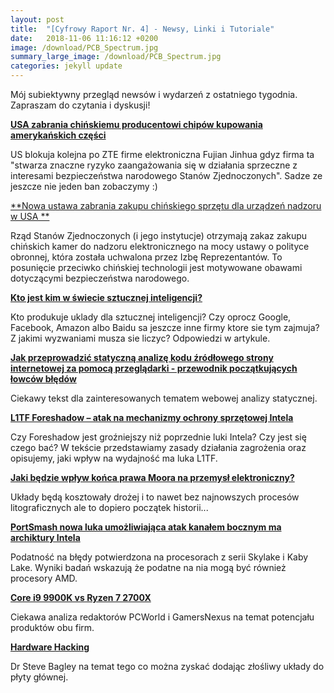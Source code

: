 ```yaml
---
layout: post
title:  "[Cyfrowy Raport Nr. 4] - Newsy, Linki i Tutoriale"
date:   2018-11-06 11:16:12 +0200
image: /download/PCB_Spectrum.jpg
summary_large_image: /download/PCB_Spectrum.jpg
categories: jekyll update
---
```




Mój subiektywny przegląd newsów i wydarzeń z ostatniego tygodnia. Zapraszam do czytania i dyskusji!



[**USA zabrania chińskiemu producentowi chipów kupowania amerykańskich części**](https://edition.cnn.com/2018/10/29/tech/us-export-ban-fujian-jinhua/index.html)

US blokuja kolejna po ZTE firme elektroniczna Fujian Jinhua gdyz firma ta "stwarza znaczne ryzyko zaangażowania się w działania sprzeczne z interesami bezpieczeństwa narodowego Stanów Zjednoczonych". Sadze ze jeszcze nie jeden ban zobaczymy :)

[**Nowa ustawa zabrania zakupu chińskiego sprzętu dla urządzeń nadzoru w USA **](https://www.wsj.com/articles/bill-moves-to-block-u-s-from-buying-chinese-surveillance-equipment-1527239988)

Rząd Stanów Zjednoczonych (i jego instytucje) otrzymają zakaz zakupu chińskich kamer do nadzoru elektronicznego na mocy ustawy o polityce obronnej, która została uchwalona przez Izbę Reprezentantów. To posunięcie przeciwko chińskiej technologii jest motywowane obawami dotyczącymi bezpieczeństwa narodowego.

**[Kto jest kim w świecie sztucznej inteligencji?](https://www.eetimes.com/document.asp?doc_id=1333923)**

Kto produkuje uklady dla sztucznej inteligencji? Czy oprocz  Google, Facebook, Amazon albo Baidu sa jeszcze inne firmy ktore sie tym zajmuja? Z jakimi wyzwaniami musza sie liczyc? Odpowiedzi w artykule.

[**Jak przeprowadzić statyczną analizę kodu źródłowego strony internetowej za pomocą przeglądarki - przewodnik początkujących łowców błędów**](https://medium.com/@_bl4de/how-to-perform-the-static-analysis-of-website-source-code-with-the-browser-the-beginners-bug-d674828c8d9a) 

Ciekawy tekst dla zainteresowanych tematem webowej analizy statycznej.

[**L1TF Foreshadow – atak na mechanizmy ochrony sprzętowej Intela**](https://adamkostrzewa.github.io/jekyll/update/2018/11/03/foreshadow.html)

Czy Foreshadow jest groźniejszy niż poprzednie luki Intela? Czy jest się czego bać? W tekście przedstawiamy zasady działania zagrożenia oraz opisujemy, jaki wpływ na wydajność ma luka L1TF.

[**Jaki będzie wpływ końca prawa Moora na przemysł elektroniczny?**](https://semiengineering.com/the-impact-of-moores-law-ending/) 

Układy będą kosztowały drożej i to nawet bez najnowszych procesów litograficznych ale to dopiero początek historii...

[**PortSmash nowa luka umożliwiająca atak kanałem bocznym ma archiktury Intela**](https://www.zdnet.com/article/intel-cpus-impacted-by-new-portsmash-side-channel-vulnerability/)

Podatność na błędy potwierdzona na procesorach z serii Skylake i Kaby Lake. Wyniki badań wskazują że podatne na nia mogą być również procesory AMD.

[**Core i9 9900K vs Ryzen 7 2700X**](https://www.youtube.com/watch?v=uUaYfRnG_pw)

Ciekawa analiza redaktorów PCWorld i GamersNexus na temat potencjału produktów obu firm.

[**Hardware Hacking**](https://www.youtube.com/watch?v=eOPLQxGNmHA)

Dr Steve Bagley na temat tego co można zyskać dodając złośliwy układy do płyty głównej.